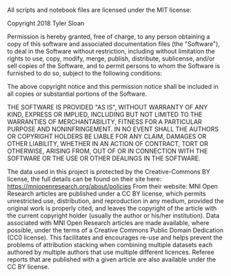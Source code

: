 All scripts and notebook files are licensed under the MIT license:

Copyright 2018 Tyler Sloan

Permission is hereby granted, free of charge, to any person obtaining a copy of this software and associated documentation files (the "Software"), to deal in the Software without restriction, including without limitation the rights to use, copy, modify, merge, publish, distribute, sublicense, and/or sell copies of the Software, and to permit persons to whom the Software is furnished to do so, subject to the following conditions:

The above copyright notice and this permission notice shall be included in all copies or substantial portions of the Software.

THE SOFTWARE IS PROVIDED "AS IS", WITHOUT WARRANTY OF ANY KIND, EXPRESS OR IMPLIED, INCLUDING BUT NOT LIMITED TO THE WARRANTIES OF MERCHANTABILITY, FITNESS FOR A PARTICULAR PURPOSE AND NONINFRINGEMENT. IN NO EVENT SHALL THE AUTHORS OR COPYRIGHT HOLDERS BE LIABLE FOR ANY CLAIM, DAMAGES OR OTHER LIABILITY, WHETHER IN AN ACTION OF CONTRACT, TORT OR OTHERWISE, ARISING FROM, OUT OF OR IN CONNECTION WITH THE SOFTWARE OR THE USE OR OTHER DEALINGS IN THE SOFTWARE.

The data used in this project is protected by the Creative-Commons BY license, the full details can be found on their site here: https://mniopenresearch.org/about/policies
From their website:
MNI Open Research articles are published under a CC BY license, which permits unrestricted use, distribution, and reproduction in any medium, provided the original work is properly cited, and leaves the copyright of the article with the current copyright holder (usually the author or his/her institution).
Data associated with MNI Open Research articles are made available, where possible, under the terms of a Creative Commons Public Domain Dedication (CC0 license). This facilitates and encourages re-use and helps prevent the problems of attribution stacking when combining multiple datasets each authored by multiple authors that use multiple different licences.
Referee reports that are published with a given article are also available under the CC BY license.

